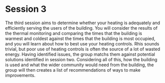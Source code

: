 # Session 3

The third session aims to determine whether your heating is adequately
and efficiently serving the users of the building. You will
consider the results of the thermal monitoring and comparing the times
that the building is warmest and coldest against the times that the
building is most occupied, and you will learn about how to best use
your heating controls.  Rhis sounds trivial, but poor use of heating
controls is often the source of a lot of wasted energy. Having
identified issues, the group matchs them against potential solutions
identified in session two. Considering all of this, how the building
is used and what the wider community would need from the building, the group
will then creates a list of recommendations of ways to make improvements.